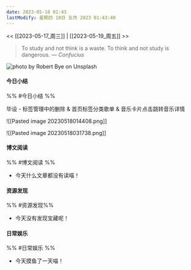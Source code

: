 ```yaml
---
date: 2023-05-18 01:43
lastModify: 星期四 18日 五月 2023 01:43:40
---
```


<< [[2023-05-17_周三]] | [[2023-05-19_周五]] >>

> To study and not think is a waste. To think and not study is dangerous.
> — <cite>Confucius</cite>

![photo by Robert Bye on Unsplash](https://images.unsplash.com/photo-1433148749784-5e235e9efd12?crop=entropy&cs=srgb&fm=jpg&ixid=M3wzNjM5Nzd8MHwxfHJhbmRvbXx8fHx8fHx8fDE2ODQzNDU0MjR8&ixlib=rb-4.0.3&q=85&w=200&h=200)

#### 今日小结
%% #今日小结 %%

毕设 -  标签管理中的删除 & 首页标签分类歌单 & 音乐卡片点击跳转音乐详情

![[Pasted image 20230518014408.png]]

![[Pasted image 20230518031738.png]]
#### 博文阅读
%% #博文阅读 %%

- 今天什么文章都没有读喵！

#### 资源发现
%% #资源发现%%

- 今天没有发现宝藏呢！

#### 日常娱乐
%% #日常娱乐 %%

- 今天摸鱼了一天喵！

